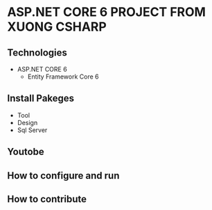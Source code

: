 # ASP.NET CORE 6 PROJECT FROM XUONG CSHARP
## Technologies
  - ASP.NET CORE 6
	- Entity Framework Core 6
## Install Pakeges
- Tool
- Design
- Sql Server
## Youtobe
## How to configure and run
## How to contribute